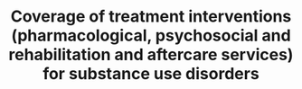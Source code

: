 ---
actual_indicator_available: null
actual_indicator_available_description: null
comments_and_limitations: null
computation_units: null
data_non_statistical: true
date_metadata_updated: null
date_of_national_source_publication: null
disaggregation_categories: null
disaggregation_geography: null
goal_meta_link: http://unstats.un.org/sdgs/files/metadata-compilation/Metadata-Goal-3.pdf
graph: null
graph_title: Coverage of treatment interventions (pharmacological, psychosocial and
  rehabilitation and aftercare services) for substance use disorders
graph_type: null
has_metadata: true
indicator: 3.5.1
indicator_definition: "Treatment of substance use disorder as defined by the Political\
  \ Declaration and Plan of Action on International Cooperation Towards an integrated\
  \ and Balanced Strategy to Counter the World Drug Problem, High Level Segment, Commission\
  \ on Narcotic Drugs, Vienna 11- 12 March 2009. Comprehensive treatment system offering\
  \ a wide range of integrated pharmacological (such as detoxification and opioid\
  \ agonist and antagonist maintenance) and psychosocial (such as counselling, cognitive\
  \ behavioural therapy and social support) interventions based on scientific evidence\
  \ and focused on the process of rehabilitation, recovery and social reintegration\
  \ (Plan of Action, Para 4:h) Services for the treatment of drug disorders' are part\
  \ of clinical responses to substancerelated disorders. Such services are aimed at\
  \ stopping or reducing the effects of acute intoxication, managing withdrawal symptoms\
  \ during detoxification, preventing relapse and dealing with long-term psychological\
  \ and behavioural symptoms.. (E/NR/2014/2)1 Substance use disorders, occur when\
  \ the recurrent use of alcohol and/or drugs causes clinically and functionally significant\
  \ impairment, such as health problems, disability, and failure to meet major responsibilities\
  \ at work, school, or home. According to the DSM-5, a diagnosis of substance use\
  \ disorder is based on evidence of impaired control, social impairment, risky use,\
  \ and pharmacological criteria. (DSM V) Pharmacological Interventions include cluster\
  \ of interventions such as detoxification, , opioid antagonist therapy, and opioid\
  \ maintenance therapy (E/NR/2014/2) \tDetoxification refers to a process carried\
  \ out in a safe and effective manner aimed at eliminating or minimizing withdrawal\
  \ symptoms that occur after drugs are no longer taken (WHO). \tOpioid maintenance\
  \ therapy refers to the regular administration of a long-acting opioid agonist to\
  \ stabilize the patient without applying tapering dosage schedules. (WHO, UNODC,\
  \ UNAIDS Technical Guide for Countries to Set Targets for Universal Access to HIV\
  \ Prevention, Treatment and Care for Injecting Drug Users (WHO, Geneva, 2009) \t\
  Opioid antagonist maintenance treatment refers to the regular administration of\
  \ a long-acting opioid antagonist to block opioid receptors and avoid any opioid\
  \ effect (adapted from WHO, 2009). Psychosocial cluster of interventions such as\
  \ treatment planning, counselling, peer support groups, screening/brief intervention,\
  \ contingency management, cognitive behavioural therapy, treatment of comorbidity,\
  \ motivational interviewing. \tTreatment planning refers to the development of a\
  \ written description of the treatment to be provided and its anticipated course.\
  \ Such planning is done with the patient by establishing goals based on the patient's\
  \ identified needs and setting interventions to meet those goals (UNODC, Principles\
  \ of Drug Dependence Treatment: Discussion Paper, March 2008). \tCounselling refers\
  \ to an intensive interpersonal process aimed at assisting individuals to achieve\
  \ their goals or function more effectively (WHO). \tPeer support groups (self-help\
  \ groups such as Narcotics Anonymous) refers to small groups of peers wishing to\
  \ assist each other in their struggle with a particular problem (in the case of\
  \ Narcotics Anonymous, with drug dependence) (WHO). \tScreening is aimed at detecting\
  \ health problems or risk factors at an early stage before they have caused serious\
  \ disease or other problems (WHO). A 'brief intervention' is a structured therapy\
  \ of short duration aimed at assisting an individual to cease or reduce the use\
  \ of a psychoactive substance or to deal with other life issues (WHO). \tContingency\
  \ management' refers to psychosocial interventions that provide a system of incentives\
  \ and disincentives designed to make drug use less attractive and abstinence more\
  \ attractive (NIDA). \tCognitive behavioural therapy refers to psychosocial interventions\
  \ aimed at helping patients recognize, avoid and cope with the situations in which\
  \ they are most likely to use drugs (adapted from NIDA). \tMotivational interviewing\
  \ refers to a counselling and assessment technique that follows a non-confrontational\
  \ approach to questioning people about difficult issues like alcohol and drug use,\
  \ assisting them to make positive decisions aimed at reducing or stopping such use\
  \ (ODCCP). Social rehabilitation and aftercare include a cluster of interventions\
  \ such as vocational training, social assistance, educational activities, rehabilitation\
  \ and aftercare. \tVocational training and income-generation support' refers to\
  \ activities aimed at providing participants with the skills and opportunities to\
  \ engage in meaningful employment and sustainably support themselves and their families.\
  \ \tSocial assistance refers to the many ways in which professionals and nonprofessionals\
  \ can support the social and psychological well-being of drug users with a view\
  \ to improving both the quality and duration of their lives (WHO, Guidelines for\
  \ the Psychosocially Assisted Pharmacological Treatment of Opioid Dependence, 2009).\
  \ \tEducational activities on the risks posed by drug use refer to sessions aimed\
  \ at informing and counselling people about the consequences of drug use, in other\
  \ words, the ways in which such use affects physical and mental health, behavioural\
  \ control and interpersonal relationships. In particular, these educational sessions\
  \ should focus on providing information about overdosing, contracting infectious\
  \ diseases, developing cardiovascular, metabolic and psychiatric disorders etc.\
  \ and the benefit of abstaining from drug use. Treatment methods and goals are also\
  \ explained in detail. \tRehabilitation and aftercare refers to the process aimed\
  \ at achieving an optimal state of health, psychological functioning and social\
  \ well-being for individuals with a drugrelated problem (WHO). Coverage Coverage\
  \ describes the extent to which an intervention is delivered to the target population,\
  \ that is, the proportion of the target population in need of an intervention that\
  \ actually gets it. Coverage has to be determined relative to the national estimates\
  \ of people in need, e.g., people with substance use disorders, or people vulnerable\
  \ to substance use. (Economic and Social Council (E/NR/2014/2) Commission on Narcotics\
  \ Drugs, Annual Report Questionnaire; Part 2:COMPREHENSIVE APPROACH TO DRUG DEMAND\
  \ AND SUPPLY REDUCTION)"
indicator_name: Coverage of treatment interventions (pharmacological, psychosocial
  and rehabilitation and aftercare services) for substance use disorders
indicator_sort_order: 03-05-01
indicator_variable: null
international_and_national_references: null
layout: indicator
method_of_computation: Number of people who have received different treatment interventions
  in the last year divided by the actual number of the target population (people with
  substance use disorders measured as the total number of problem drug users).The
  target will be assessed through aggregating the information on the type of treatment
  interventions and extent of coverage of these for the population in need.
national_geographical_coverage: United States
periodicity: null
permalink: /3-5-1/
published: false
rationale_interpretation: Strengthening the treatment services entails providing a
  comprehensive set of evidence based interventions (that have been laid down in the
  international standards and guidelines) that are available and accessible to all
  population groups in need of these interventions or services. The indicator will
  inform the extent to which a range of evidence based interventions for treatment
  of substance use disorder are available and are accessed by the population in need
  for these in a country, regional or globally. For instance currently UNODC estimates
  that globally one out of 6 people with drug use disorders have access to or provided
  drug treatment services (World Drug Report 2014).
reporting_status: notstarted
scheduled_update_by_SDG_team: null
scheduled_update_by_national_source: null
sdg_goal: 3
source_active_1: true
source_agency_staff_email_1: null
source_agency_staff_name_1: null
source_agency_survey_dataset_1: null
source_notes_1: null
source_title_1: null
source_url_1: null
target: Strengthen the prevention and treatment of substance abuse, including narcotic
  drug abuse and harmful use of alcohol.
target_id: '3.5'
time_period: null
title: Coverage of treatment interventions (pharmacological, psychosocial and rehabilitation
  and aftercare services) for substance use disorders
un_custodial_agency: WHO UNODC
un_designated_tier: '3'
variable_description: null
variable_notes: null
---